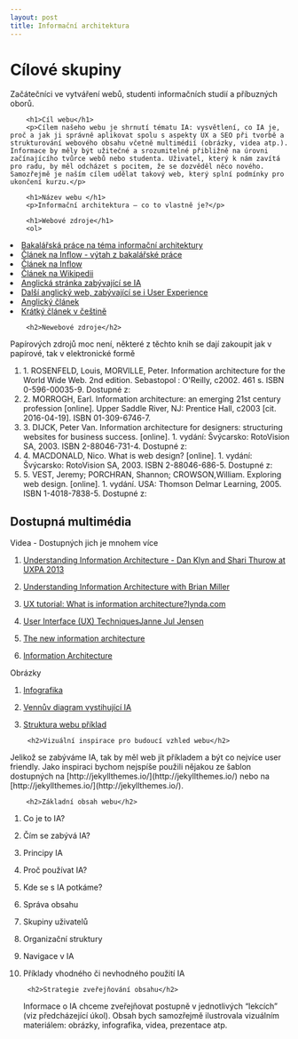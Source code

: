 ```yaml
---
layout: post
title: Informační architektura
---
```

<!DOCTYPE html>
<html>
    <body>      
        <h1>Cílové skupiny</h1>
        <p>Začátečníci ve vytváření webů, studenti informačních studií a příbuzných oborů.</p>
        
        <h1>Cíl webu</h1>
        <p>Cílem našeho webu je shrnutí tématu IA: vysvětlení, co IA je, proč a jak ji správně aplikovat spolu s aspekty UX a SEO při tvorbě a strukturování webového obsahu včetně multimédií (obrázky, videa atp.). Informace by měly být užitečné a srozumitelné přibližně na úrovni začínajícího tvůrce webů nebo studenta. Uživatel, který k nám zavítá pro radu, by měl odcházet s pocitem, že se dozvěděl něco nového. Samozřejmě je naším cílem udělat takový web, který splní podmínky pro ukončení kurzu.</p>
        
        <h1>Název webu </h1>
        <p>Informační architektura – co to vlastně je?</p>
        
        <h1>Webové zdroje</h1>
        <ol>
<li><a href="http://is.muni.cz/th/327463/ff_b/Bakalarska_prace_Lucie_Dvorakova.pdf?zpet=%2Fvyhledavani%2F%3Fsearch%3Dinforma%C4%8Dn%C3%AD%20architektura%20agenda%3Ath%26start%3D1">Bakalářská práce na téma informační architektury </a></li>

<li><a href="http://www.inflow.cz/postup-pri-tvorbe-informacni-architektury-webove-prezentace">Článek na Inflow - výtah z bakalářské práce</a></li>

<li> <a href="http://www.inflow.cz/informacni-architektura">Článek na Inflow </a></li>

<li><a href="https://cs.wikipedia.org/wiki/Informa%C4%8Dn%C3%AD_architektura">Článek na Wikipedii</a></li>

<li><a href="http://www.iainstitute.org/what-is-ia">Anglická stránka zabývající se IA</a></li>

<li><a href="shttp://www.usability.gov/what-and-why/information-architecture.html">Další anglický web, zabývající se i User Experience</a></li>

<li><a href="http://www.uxbooth.com/articles/complete-beginners-guide-to-information-architecture">Anglický článek </a></li>

<li><a href="http://www.adaptic.cz/znalosti/efektivni-web/informacni-architektura">Krátký článek v češtině</a></li>
            </ol>
       
        
        <h2>Newebové zdroje</h2>
<p>Papírových zdrojů moc není, některé z těchto knih se dají zakoupit jak v papírové, tak v elektronické formě</p>
<ol>
<li>1. ROSENFELD, Louis, MORVILLE, Peter. Information architecture for the World Wide Web. 2nd edition. Sebastopol : O'Reilly, c2002. 461 s. ISBN 0-596-00035-9. Dostupné z: 
    <a href="https://books.google.cz/books?id=OM3DvakML-MC&printsec=frontcover&dq=Information+architecture+for+the+World+Wide+Web&lr=&cd=1#v=onepage&q=&f=false"></a></li> 

<li>2. MORROGH, Earl. Information architecture: an emerging 21st century profession [online]. Upper Saddle River, NJ: Prentice Hall, c2003 [cit. 2016-04-19]. ISBN 01-309-6746-7.</li>

<li>3. DIJCK, Peter Van. Information architecture for designers: structuring websites for business success. [online]. 1. vydání: Švýcarsko: RotoVision SA, 2003. ISBN 2-88046-731-4. Dostupné z:<a href="http://books.google.cz/books?id=Wy2sb0r_udYC&printsec=frontcover&dq=#v=onepage&q&f=false+Wide+Web
&lr=&source=gbs_similarbooks_s&cad=1#v=onepage&q=Information%20architecture%20for%20the%20World%20Wide%20Web&f=false"></a> </li>

<li>4. MACDONALD, Nico. What is web design? [online]. 1. vydání: Švýcarsko: RotoVision SA, 2003. ISBN 2-88046-686-5. Dostupné z:<a href="http://books.google.cz/books?id=YIzEcmM8cD8C&printsec=frontcover&dq=Information+architecture+for+the+World+
Wide+Web&lr=&source=gbs_similarbooks_s&cad=1#v=onepage&q=Information%20architecture%20for%20the%20World%20Wide%20Web&f=false"></a> </li>

<li>5. VEST, Jeremy; PORCHRAN, Shannon; CROWSON,William. Exploring web design. [online]. 1. vydání. USA: Thomson Delmar Learning, 2005. ISBN 1-4018-7838-5. Dostupné z: <a href="http://books.google.cz/books?id=pTc5X32f5_4C&printsec=frontcover&dq=Information+architecture+for+the+
    World+Wide+Web&lr=&source=gbs_similarbooks_s&cad=1#v=onepage&q=&f=false"></a></li>
        </ol>      
        <h2>Dostupná multimédia </h2>
<p>Videa - Dostupných jich je mnohem více</p>

1. [Understanding Information Architecture - Dan Klyn and Shari Thurow at UXPA 2013](https://www.youtube.com/watch?v=_9kcfq4jqlc) 

2. [Understanding Information Architecture with Brian Miller](https://www.youtube.com/watch?v=Ytv21Jx0hD4)

3. [UX tutorial: What is information architecture?lynda.com](https://www.youtube.com/watch?v=-b6-tuyWmi8  )

4. [User Interface (UX) TechniquesJanne Jul Jensen](https://www.youtube.com/watch?v=7OSkB4BCx00)

5. [The new information architecture](https://www.youtube.com/watch?v=Fou5J7j5uzk )

6. [Information Architecture](https://www.youtube.com/watch?v=xVgepwWXgVo )

<p>Obrázky</p>

1. [Infografika](http://www.keencomputer.com/images/KEENCOMP/InfoormationArch/ia-explained.jpg )

2. [Vennův diagram vystihující IA](http://s.hswstatic.com/gif/illustration-information-architecture-1.gif )

3. [Struktura webu příklad](http://blogs.library.duke.edu/wp-content/uploads/2013/03/lib-ia-1.3.1-20130311.png )

        <h2>Vizuální inspirace pro budoucí vzhled webu</h2>
<p>Jelikož se zabýváme IA, tak by měl web jít příkladem a být co nejvíce user friendly.
Jako inspiraci bychom nejspíše použili nějakou ze šablon dostupných na [http://jekyllthemes.io/](http://jekyllthemes.io/) nebo na [http://jekyllthemes.io/](http://jekyllthemes.io/).</p>
        
        <h2>Základní obsah webu</h2>
        
1. Co je to IA?
1. Čím se zabývá IA?
1. Principy IA
1. Proč používat IA?
1. Kde se s IA potkáme?
1. Správa obsahu
1. Skupiny uživatelů
1. Organizační struktury
1. Navigace v IA
1. Příklady vhodného či nevhodného použití IA

        <h2>Strategie zveřejňování obsahu</h2> 
    <p>Informace o IA chceme zveřejňovat postupně v jednotlivých “lekcích” (viz předcházející úkol). Obsah bych samozřejmě ilustrovala vizuálním materiálem: obrázky, infografika, videa, prezentace atp.</p>
    </body>
</html>

